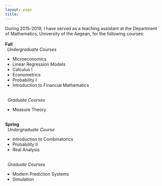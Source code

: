 ```yaml
---
layout: page
title:
---
```

During 2015-2019, I have served as a teaching assistant at the Department of Mathematics, University of the Aegean, for the following courses:
<br /><br /><strong>Fall&nbsp;<br />&nbsp;&nbsp;</strong><em>Undergraduate Courses</em><ul><li>Microeconomics</li><li>Linear Regression Models</li><li>Calculus I</li><li>Econometrics</li><li>Probability I</li><li>Introduction to Financial Mathematics</li></ul> <em>&nbsp;<br />&nbsp; Graduate Courses</em><ul><li>Measure Theory</li></ul><br /><strong>Spring&nbsp;</strong><br /><span><em>&nbsp; Undergraduate Course</em></span><ul><li>Introduction to Combinatorics</li><li>Probability II <br /></li><li>Real Analysis</li></ul><br /><em>&nbsp; Graduate Courses</em><ul><li><span>Modern Prediction Systems</span></li><li>Simulation</li></ul><br /><br /><br /></div>
</div>
